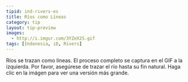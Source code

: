 ```yaml
---
tipid: ind-rivers-es
title: Ríos como Líneas
category: tip
layout: tip-preview
images:
  - http://i.imgur.com/3YZeX2S.gif
tags: [Indonesia, iD, Rivers]
---
```


Ríos se trazan como líneas. El proceso completo se captura en el GIF a la izquierda. Por favor, asegúrese de trazar  el río hasta su fin natural. Haga clic en la imágen para ver una versión más grande.
